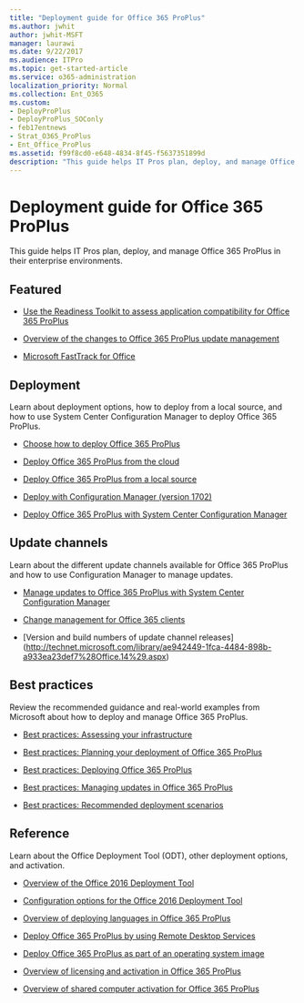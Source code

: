 ```yaml
---
title: "Deployment guide for Office 365 ProPlus"
ms.author: jwhit
author: jwhit-MSFT
manager: laurawi
ms.date: 9/22/2017
ms.audience: ITPro
ms.topic: get-started-article
ms.service: o365-administration
localization_priority: Normal
ms.collection: Ent_O365
ms.custom:
- DeployProPlus
- DeployProPlus_SOConly
- feb17entnews
- Strat_O365_ProPlus
- Ent_Office_ProPlus
ms.assetid: f99f8cd0-e648-4834-8f45-f5637351899d
description: "This guide helps IT Pros plan, deploy, and manage Office 365 ProPlus in their enterprise environments."
---
```


# Deployment guide for Office 365 ProPlus

 This guide helps IT Pros plan, deploy, and manage Office 365 ProPlus in their enterprise environments.
  
## Featured

 - [Use the Readiness Toolkit to assess application compatibility for Office 365 ProPlus](use-the-readiness-toolkit-to-assess-application-compatibility-for-office-365-pro.md)
  
- [Overview of the changes to Office 365 ProPlus update management](overview-of-the-upcoming-changes-to-office-365-proplus-update-management.md)
  
- [Microsoft FastTrack for Office](http://fasttrack.microsoft.com/office)
  
## Deployment

Learn about deployment options, how to deploy from a local source, and how to use System Center Configuration Manager to deploy Office 365 ProPlus. 

- [Choose how to deploy Office 365 ProPlus](choose-how-to-deploy-office-365-proplus.md)

- [Deploy Office 365 ProPlus from the cloud](deploy-office-365-proplus-from-the-cloud.md)

- [Deploy Office 365 ProPlus from a local source](deploy-office-365-proplus-from-a-local-source.md)

- [Deploy with Configuration Manager (version 1702)](https://docs.microsoft.com/en-us/sccm/sum/deploy-use/manage-office-365-proplus-updates)

- [Deploy Office 365 ProPlus with System Center Configuration Manager](deploy-office-365-proplus-with-system-center-configuration-manager.md)


## Update channels

Learn about the different update channels available for Office 365 ProPlus and how to use Configuration Manager to manage updates. 

- [Manage updates to Office 365 ProPlus with System Center Configuration Manager](manage-updates-to-office-365-proplus-with-system-center-configuration-manager.md)

- [Change management for Office 365 clients](change-management-for-office-365-clients.md)

- [Version and build numbers of update channel releases] (http://technet.microsoft.com/library/ae942449-1fca-4484-898b-a933ea23def7%28Office.14%29.aspx)


## Best practices

Review the recommended guidance and real-world examples from Microsoft about how to deploy and manage Office 365 ProPlus.

- [Best practices: Assessing your infrastructure](best-practices/best-practices-assessing-your-infrastructure.md)

- [Best practices: Planning your deployment of Office 365 ProPlus](best-practices/best-practices-planning-your-deployment-of-office-365-proplus.md)

- [Best practices: Deploying Office 365 ProPlus](best-practices/best-practices-deploying-office-365-proplus.md)
 
- [Best practices: Managing updates in Office 365 ProPlus](best-practices/best-practices-managing-updates-in-office-365-proplus.md)

- [Best practices: Recommended deployment scenarios](best-practices/best-practices-recommended-deployment-scenarios.md)

 
## Reference

Learn about the Office Deployment Tool (ODT), other deployment options, and activation.

- [Overview of the Office 2016 Deployment Tool](overview-of-the-office-2016-deployment-tool.md)

- [Configuration options for the Office 2016 Deployment Tool](configuration-options-for-the-office-2016-deployment-tool.md)

- [Overview of deploying languages in Office 365 ProPlus](overview-of-deploying-languages-in-office-365-proplus.md)

- [Deploy Office 365 ProPlus by using Remote Desktop Services](deploy-office-365-proplus-by-using-remote-desktop-services.md)

- [Deploy Office 365 ProPlus as part of an operating system image](deploy-office-365-proplus-as-part-of-an-operating-system-image.md)

- [Overview of licensing and activation in Office 365 ProPlus](overview-of-licensing-and-activation-in-office-365-proplus.md)

- [Overview of shared computer activation for Office 365 ProPlus](overview-of-shared-computer-activation-for-office-365-proplus.md)

